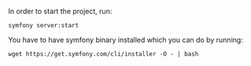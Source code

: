 In order to start the project, run:

```symfony server:start```

You have to have symfony binary installed which you can do by running:

```wget https://get.symfony.com/cli/installer -O - | bash```